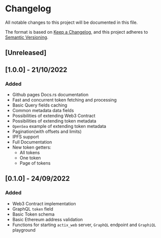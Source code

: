 # Changelog

All notable changes to this project will be documented in this file.

The format is based on [Keep a Changelog](https://keepachangelog.com/en/1.0.0/),
and this project adheres to [Semantic Versioning](https://semver.org/spec/v2.0.0.html).

## [Unreleased]

## [1.0.0] - 21/10/2022

### Added

- Github pages Docs.rs documentation
- Fast and concurrent token fetching and processing
- Basic Query fields caching
- Common metadata data fields
- Possibilities of extending Web3 Contract
- Possibilities of extending token metadata
- `OpenSea` example of extending token metadata
- Pagination(with offsets and limits)
- IPFS support
- Full Documentation
- New token getters:
  - All tokens
  - One token
  - Page of tokens

## [0.1.0] - 24/09/2022

### Added

- Web3 Contract implementation
- GraphQL `token` field
- Basic Token schema
- Basic Ethereum address validation
- Functions for starting `actix_web` server, `GraphQL` endpoint and `GraphiQL` playground
